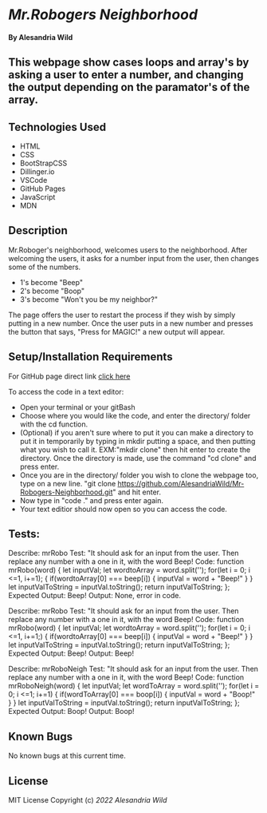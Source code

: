# _Mr.Robogers Neighborhood_

#### By Alesandria Wild

## This webpage show cases loops and array's by asking a user to enter a number, and changing the output depending on the paramator's of the array.

## Technologies Used

* HTML
* CSS
* BootStrapCSS
* Dillinger.io
* VSCode
* GitHub Pages
* JavaScript
* MDN 

## Description

Mr.Roboger's neighborhood, welcomes users to the neighborhood. After welcoming the users, it asks for a number input from the user, then changes some of the numbers. 
* 1's become "Beep"
* 2's become "Boop"
* 3's become "Won't you be my neighbor?"

The page offers the user to restart the process if they wish by simply putting in a new number. Once the user puts in a new number and presses the button that says, "Press for MAGIC!" a new output will appear.

## Setup/Installation Requirements

For GitHub page direct link [click here](https://github.com/AlesandriaWild/Mr-Robogers-Neighborhood.git)

To access the code in a text editor:

* Open your terminal or your gitBash
* Choose where you would like the code, and enter the directory/ folder with the cd function.
* (Optional) if you aren't sure where to put it you can make a directory to put it in temporarily by typing in mkdir putting a space, and then putting what you wish to call it. EXM:"mkdir clone" then hit enter to create the directory. Once the directory is made, use the command "cd clone" and press enter.
* Once you are in the directory/ folder you wish to clone the webpage too, type on a new line. "git clone https://github.com/AlesandriaWild/Mr-Robogers-Neighborhood.git" and hit enter.
* Now type in "code ." and press enter again.
* Your text editior should now open so you can access the code.

## Tests: 

Describe: mrRobo
Test: "It should ask for an input from the user. Then replace any number with a one in it, with the word Beep!
Code:
function mrRobo(word) {
  let inputVal;
  let wordtoArray = word.split('');
    for(let i = 0; i <=1, i+=1); {
      if(wordtoArray[0] === beep[i]) {
        inputVal = word + "Beep!"
      }
    }
    let inputValToString = inputVal.toString();
    return inputValToString;
};
Expected Output: Beep!
Output: None, error in code.

Describe: mrRobo
Test: "It should ask for an input from the user. Then replace any number with a one in it, with the word Beep!
Code:
function mrRobo(word) {
  let inputVal;
  let wordtoArray = word.split('');
    for(let i = 0; i <=1, i+=1;) {
      if(wordtoArray[0] === beep[i]) {
        inputVal = word + "Beep!"
      }
    }
    let inputValToString = inputVal.toString();
    return inputValToString;
};
Expected Output: Beep!
Output: Beep!

Describe: mrRoboNeigh
Test: "It should ask for an input from the user. Then replace any number with a one in it, with the word Beep!
Code:
function mrRoboNeigh(word) {
  let inputVal;
  let wordToArray = word.split('');
    for(let i = 0; i <=1; i+=1) {
      if(wordToArray[0] === boop[i]) {
        inputVal = word + "Boop!"
      }
    }
    let inputValToString = inputVal.toString();
    return inputValToString;
};
Expected Output: Boop!
Output: Boop!

## Known Bugs

No known bugs at this current time.

## License
 MIT License
Copyright (c) _2022_ _Alesandria Wild_